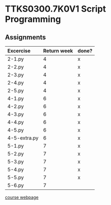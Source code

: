 # TTKS0300.7K0V1 Script Programming
## Assignments
|Excercise|Return week|done?|
|:----|-------------|-------------|
|2-1.py|4|x|
|2-2.py|4|x|
|2-3.py|4|x|
|2-4.py|4|x|
|2-5.py|4|x|
|4-1.py|6|x|
|4-2.py|6|x|
|4-3.py|6|x|
|4-4.py|6|x|
|4-5.py|6|x|
|4-5-extra.py|6|x|
|5-1.py|7|x|
|5-2.py|7|x|
|5-3.py|7|x|
|5-4.py|7|x|
|5-5.py|7|x|
|5-6.py|7||

[course webpage](http://student.labranet.jamk.fi/~pelju/k17/script_python3)
